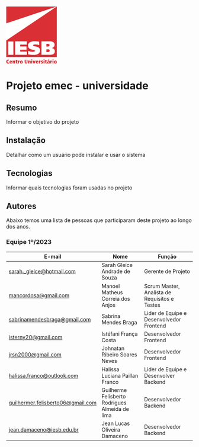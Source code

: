 ![Centro Universitário IESB](doc/img/logoIesb.png)

# Projeto emec - universidade

## Resumo

Informar o objetivo do projeto

## Instalação

Detalhar como um usuário pode instalar e usar o sistema

## Tecnologias

Informar quais tecnologias foram usadas no projeto

## Autores

Abaixo temos uma lista de pessoas que participaram deste projeto ao longo dos anos.

### Equipe 1º/2023

| E-mail | Nome | Função |
|------|--------|-------|
| sarah._gleice@hotmail.com | Sarah Gleice Andrade de Souza | Gerente de Projeto |
| mancordosa@gmail.com | Manoel Matheus Correia dos Anjos | Scrum Master, Analista de Requisitos e Testes |
| sabrinamendesbraga@gmail.com | Sabrina Mendes Braga | Lider de Equipe e Desenvolvedor Frontend |
| isterny20@gmail.com | Istéfani França Costa | Desenvolvedor Frontend |
| jrsn2000@gmail.com | Johnatan Ribeiro Soares Neves | Desenvolvedor Frontend |
| halissa.franco@outlook.com | Halissa Luciana Paillan Franco | Lider de Equipe e Desenvolver Backend |
| guilhermer.felisberto06@gmail.com | Guilherme Felisberto Rodrigues Almeida de lima | Desenvolvedor Backend |
| jean.damaceno@iesb.edu.br | Jean Lucas Oliveira Damaceno | Desenvolvedor Backend |